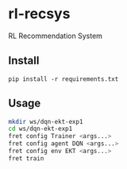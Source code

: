 # rl-recsys
RL Recommendation System

## Install
```
pip install -r requirements.txt
```

## Usage

```sh
mkdir ws/dqn-ekt-exp1
cd ws/dqn-ekt-exp1
fret config Trainer <args...>
fret config agent DQN <args...>
fret config env EKT <args...>
fret train
```
